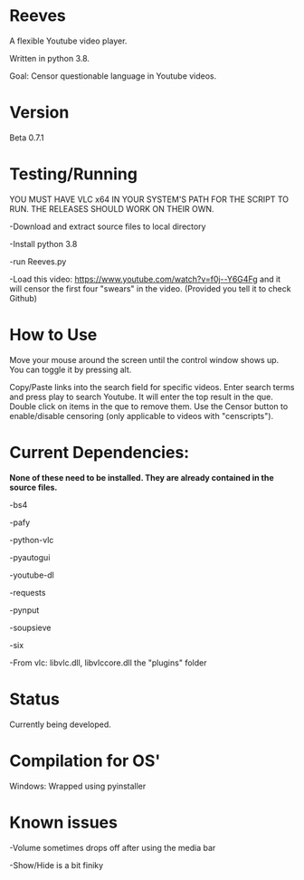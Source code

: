 # Reeves

A flexible Youtube video player.

Written in python 3.8.

Goal: Censor questionable language in Youtube videos.

# Version

Beta 0.7.1

# Testing/Running
YOU MUST HAVE VLC x64 IN YOUR SYSTEM'S PATH FOR THE SCRIPT TO RUN.
THE RELEASES SHOULD WORK ON THEIR OWN.

-Download and extract source files to local directory

-Install python 3.8

-run Reeves.py

-Load this video: https://www.youtube.com/watch?v=f0j--Y6G4Fg and it will censor the first four "swears" in the video. (Provided you tell it to check Github)

# How to Use

Move your mouse around the screen until the control window shows up. You can toggle it by pressing alt.

Copy/Paste links into the search field for specific videos. Enter search terms and press play to search Youtube. It will enter the top result in the que. Double click on items in the que to remove them. Use the Censor button to enable/disable censoring (only applicable to videos with "censcripts").

# Current Dependencies:

**None of these need to be installed. They are already contained in the source files.**

-bs4

-pafy

-python-vlc

-pyautogui

-youtube-dl

-requests

-pynput

-soupsieve

-six

-From vlc: libvlc.dll, libvlccore.dll the "plugins" folder

# Status

Currently being developed.

# Compilation for OS'

Windows: Wrapped using pyinstaller

# Known issues

-Volume sometimes drops off after using the media bar

-Show/Hide is a bit finiky

